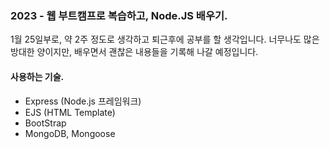 ### 2023 - 웹 부트캠프로 복습하고, Node.JS 배우기.

1월 25일부로, 약 2주 정도로 생각하고 퇴근후에 공부를 할 생각입니다.
너무나도 많은 방대한 양이지만, 배우면서 괜찮은 내용들을 기록해 나갈 예정입니다.

#### 사용하는 기술.

- Express (Node.js 프레임워크)
- EJS (HTML Template)
- BootStrap
- MongoDB, Mongoose
